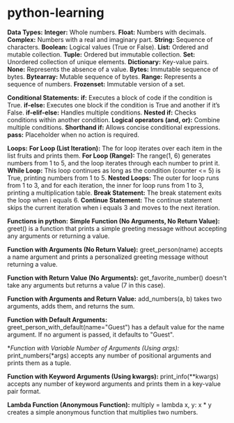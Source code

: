 # python-learning
**Data Types:**
**Integer:** Whole numbers.
**Float:** Numbers with decimals.
**Complex:** Numbers with a real and imaginary part.
**String:** Sequence of characters.
**Boolean:** Logical values (True or False).
**List:** Ordered and mutable collection.
**Tuple:** Ordered but immutable collection.
**Set:** Unordered collection of unique elements.
**Dictionary:** Key-value pairs.
**None:** Represents the absence of a value.
**Bytes:** Immutable sequence of bytes.
**Bytearray:** Mutable sequence of bytes.
**Range:** Represents a sequence of numbers.
**Frozenset:** Immutable version of a set.


**Conditional Statements:**
**if:** Executes a block of code if the condition is True.
**if-else:** Executes one block if the condition is True and another if it’s False.
**if-elif-else:** Handles multiple conditions.
**Nested if:** Checks conditions within another condition.
**Logical operators (and, or):** Combine multiple conditions.
**Shorthand if:** Allows concise conditional expressions.
**pass:** Placeholder when no action is required.


**Loops:**
**For Loop (List Iteration):** The for loop iterates over each item in the list fruits and prints them.
**For Loop (Range):** The range(1, 6) generates numbers from 1 to 5, and the loop iterates through each number to print it.
**While Loop:** This loop continues as long as the condition (counter <= 5) is True, printing numbers from 1 to 5.
**Nested Loops:** The outer for loop runs from 1 to 3, and for each iteration, the inner for loop runs from 1 to 3, printing a multiplication table.
**Break Statement:** The break statement exits the loop when i equals 6.
**Continue Statement:** The continue statement skips the current iteration when i equals 3 and moves to the next iteration.



**Functions in python:**
**Simple Function (No Arguments, No Return Value):**
greet() is a function that prints a simple greeting message without accepting any arguments or returning a value.

**Function with Arguments (No Return Value):**
greet_person(name) accepts a name argument and prints a personalized greeting message without returning a value.

**Function with Return Value (No Arguments):**
get_favorite_number() doesn't take any arguments but returns a value (7 in this case).

**Function with Arguments and Return Value:**
add_numbers(a, b) takes two arguments, adds them, and returns the sum.

**Function with Default Arguments:**
greet_person_with_default(name="Guest") has a default value for the name argument. If no argument is passed, it defaults to "Guest".

**Function with Variable Number of Arguments (Using *args):**
print_numbers(*args) accepts any number of positional arguments and prints them as a tuple.

**Function with Keyword Arguments (Using kwargs):**
print_info(**kwargs) accepts any number of keyword arguments and prints them in a key-value pair format.

**Lambda Function (Anonymous Function):**
multiply = lambda x, y: x * y creates a simple anonymous function that multiplies two numbers.
